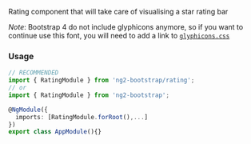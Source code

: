 Rating component that will take care of visualising a star rating bar

*Note*: Bootstrap 4 do not include glyphicons anymore, so if you want to continue use this font, you will need to add a link to [`glyphicons.css`](https://github.com/valor-software/ng2-bootstrap/blob/master/demo/assets/css/glyphicons.css)

### Usage
```typescript
// RECOMMENDED
import { RatingModule } from 'ng2-bootstrap/rating';
// or
import { RatingModule } from 'ng2-bootstrap';

@NgModule({
  imports: [RatingModule.forRoot(),...]
})
export class AppModule(){} 
```
